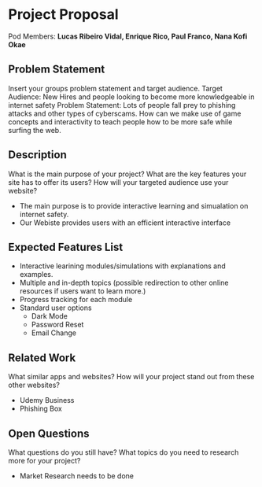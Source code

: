 # Project Proposal

Pod Members: **Lucas Ribeiro Vidal, Enrique Rico, Paul Franco, Nana Kofi Okae**

## Problem Statement

Insert your groups problem statement and target audience.
Target Audience: New Hires and people looking to become more knowledgeable in internet safety
Problem Statement: Lots of people fall prey to phishing attacks and other types of cyberscams. How can we make use of game concepts and interactivity to teach people how to be more safe while surfing the web.

## Description

What is the main purpose of your project? What are the key features your site has to offer its users? How will your targeted audience use your website?

- The main purpose is to provide interactive learning and simualation on internet safety. 
- Our Webiste provides users with an efficient interactive interface

## Expected Features List

- Interactive learining modules/simulations with explanations and examples.
- Multiple and in-depth topics (possible redirection to other online resources if users want to learn more.)
- Progress tracking for each module
- Standard user options 
  - Dark Mode
  - Password Reset
  - Email Change



## Related Work

What similar apps and websites? How will your project stand out from these other websites?

- Udemy Business
- Phishing Box

## Open Questions

What questions do you still have? What topics do you need to research more for your project?

- Market Research needs to be done
